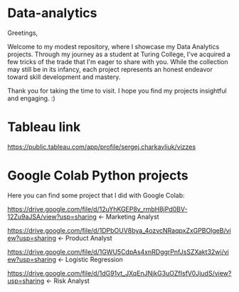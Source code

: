 # Data-analytics
Greetings,

Welcome to my modest repository, where I showcase my Data Analytics projects. Through my journey as a student at Turing College, I've acquired a few tricks of the trade that I'm eager to share with you. While the collection may still be in its infancy, each project represents an honest endeavor toward skill development and mastery.

Thank you for taking the time to visit. I hope you find my projects insightful and engaging. :)

# Tableau link

https://public.tableau.com/app/profile/sergej.charkavliuk/vizzes

# Google Colab Python projects

Here you can find some project that I did with Google Colab:

https://drive.google.com/file/d/12uYhKGEP8v_rmbH8jPd0BV-12Zu9aJSA/view?usp=sharing  <- Marketing Analyst

https://drive.google.com/file/d/1DPbOUV8bya_4ozvcNRaqpxZxGPBOlgeB/view?usp=sharing  <- Product Analyst 

https://drive.google.com/file/d/1GWU5CdpAs4xnRDggrPnfJsSZXakt32wj/view?usp=sharing  <- Logistic Regression

https://drive.google.com/file/d/1dG91vt_JXqEnJNjkG3uOZfIsfV0JjudS/view?usp=sharing  <- Risk Analyst 

